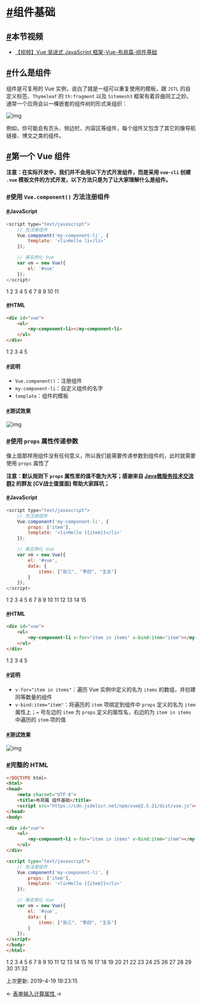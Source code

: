 # [#](https://funtl.com/zh/vue/组件基础.html#组件基础)组件基础

## [#](https://funtl.com/zh/vue/组件基础.html#本节视频)本节视频

- [【视频】Vue 渐进式 JavaScript 框架-Vue-布局篇-组件基础](https://www.bilibili.com/video/av43658841/)

## [#](https://funtl.com/zh/vue/组件基础.html#什么是组件)什么是组件

组件是可复用的 Vue 实例，说白了就是一组可以重复使用的模板，跟 `JSTL` 的自定义标签、`Thymeleaf` 的 `th:fragment` 以及 `Sitemesh3` 框架有着异曲同工之妙。通常一个应用会以一棵嵌套的组件树的形式来组织：

![img](https://funtl.com/assets/Lusifer201812220001.png)

例如，你可能会有页头、侧边栏、内容区等组件，每个组件又包含了其它的像导航链接、博文之类的组件。

## [#](https://funtl.com/zh/vue/组件基础.html#第一个-vue-组件)第一个 Vue 组件

**注意：在实际开发中，我们并不会用以下方式开发组件，而是采用 `vue-cli` 创建 `.vue` 模板文件的方式开发，以下方法只是为了让大家理解什么是组件。**

### [#](https://funtl.com/zh/vue/组件基础.html#使用-vue-component-方法注册组件)使用 `Vue.component()` 方法注册组件

#### [#](https://funtl.com/zh/vue/组件基础.html#javascript)JavaScript

```javascript
<script type="text/javascript">
    // 先注册组件
    Vue.component('my-component-li', {
        template: '<li>Hello li</li>'
    });

    // 再实例化 Vue
    var vm = new Vue({
        el: '#vue'
    });
</script>
```

1
2
3
4
5
6
7
8
9
10
11

#### [#](https://funtl.com/zh/vue/组件基础.html#html)HTML

```html
<div id="vue">
    <ul>
        <my-component-li></my-component-li>
    </ul>
</div>
```

1
2
3
4
5

#### [#](https://funtl.com/zh/vue/组件基础.html#说明)说明

- `Vue.component()`：注册组件
- `my-component-li`：自定义组件的名字
- `template`：组件的模板

#### [#](https://funtl.com/zh/vue/组件基础.html#测试效果)测试效果

![img](https://funtl.com/assets/Lusifer_20181222232831.png)

### [#](https://funtl.com/zh/vue/组件基础.html#使用-props-属性传递参数)使用 `props` 属性传递参数

像上面那样用组件没有任何意义，所以我们是需要传递参数到组件的，此时就需要使用 `props` 属性了

**注意：默认规则下 `props` 属性里的值不能为大写；感谢来自 [Java微服务技术交流群2](https://shang.qq.com/wpa/qunwpa?idkey=7a848842e23f9a9178a7ec3c85c579b9c7acb41ac7c2ee65451152bb36b125d6) 的群友 [CV战士蛋蛋面] 帮助大家踩坑；**

#### [#](https://funtl.com/zh/vue/组件基础.html#javascript-2)JavaScript

```javascript
<script type="text/javascript">
    // 先注册组件
    Vue.component('my-component-li', {
        props: ['item'],
        template: '<li>Hello {{item}}</li>'
    });

    // 再实例化 Vue
    var vm = new Vue({
        el: '#vue',
        data: {
            items: ["张三", "李四", "王五"]
        }
    });
</script>
```

1
2
3
4
5
6
7
8
9
10
11
12
13
14
15

#### [#](https://funtl.com/zh/vue/组件基础.html#html-2)HTML

```html
<div id="vue">
    <ul>
        <my-component-li v-for="item in items" v-bind:item="item"></my-component-li>
    </ul>
</div>
```

1
2
3
4
5

#### [#](https://funtl.com/zh/vue/组件基础.html#说明-2)说明

- `v-for="item in items"`：遍历 Vue 实例中定义的名为 `items` 的数组，并创建同等数量的组件
- `v-bind:item="item"`：将遍历的 `item` 项绑定到组件中 `props` 定义的名为 `item` 属性上；`=` 号左边的 `item` 为 `props` 定义的属性名，右边的为 `item in items` 中遍历的 `item` 项的值

#### [#](https://funtl.com/zh/vue/组件基础.html#测试效果-2)测试效果

![img](https://funtl.com/assets/Lusifer_20181222234111.png)

### [#](https://funtl.com/zh/vue/组件基础.html#完整的-html)完整的 HTML

```html
<!DOCTYPE html>
<html>
<head>
    <meta charset="UTF-8">
    <title>布局篇 组件基础</title>
    <script src="https://cdn.jsdelivr.net/npm/vue@2.5.21/dist/vue.js"></script>
</head>
<body>

<div id="vue">
    <ul>
        <my-component-li v-for="item in items" v-bind:item="item"></my-component-li>
    </ul>
</div>

<script type="text/javascript">
    // 先注册组件
    Vue.component('my-component-li', {
        props: ['item'],
        template: '<li>Hello {{item}}</li>'
    });

    // 再实例化 Vue
    var vm = new Vue({
        el: '#vue',
        data: {
            items: ["张三", "李四", "王五"]
        }
    });
</script>
</body>
</html>
```

1
2
3
4
5
6
7
8
9
10
11
12
13
14
15
16
17
18
19
20
21
22
23
24
25
26
27
28
29
30
31
32

上次更新: 2019-4-19 19:23:15

← [表单输入](https://funtl.com/zh/vue/表单输入.html)[计算属性 ](https://funtl.com/zh/vue/计算属性.html)→